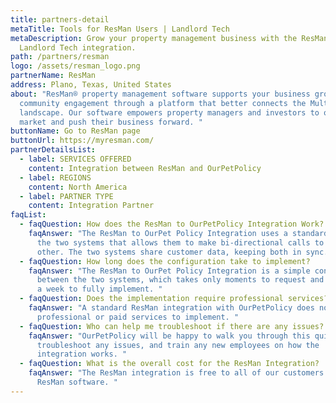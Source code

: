 ```yaml
---
title: partners-detail
metaTitle: Tools for ResMan Users | Landlord Tech
metaDescription: Grow your property management business with the ResMan to
  Landlord Tech integration.
path: /partners/resman
logo: /assets/resman_logo.png
partnerName: ResMan
address: Plano, Texas, United States
about: "ResMan® property management software supports your business growth and
  community engagement through a platform that better connects the Multifamily
  landscape. Our software empowers property managers and investors to operate,
  market and push their business forward. "
buttonName: Go to ResMan page
buttonUrl: https://myresman.com/
partnerDetailsList:
  - label: SERVICES OFFERED
    content: Integration between ResMan and OurPetPolicy
  - label: REGIONS
    content: North America
  - label: PARTNER TYPE
    content: Integration Partner
faqList:
  - faqQuestion: How does the ResMan to OurPetPolicy Integration Work?
    faqAnswer: "The ResMan to OurPet Policy Integration uses a standard API between
      the two systems that allows them to make bi-directional calls to each
      other. The two systems share customer data, keeping both in sync.  "
  - faqQuestion: How long does the configuration take to implement?
    faqAnswer: "The ResMan to OurPet Policy Integration is a simple configuration
      between the two systems, which takes only moments to request and less than
      a week to fully implement. "
  - faqQuestion: Does the implementation require professional services?
    faqAnswer: "A standard ResMan integration with OurPetPolicy does not require any
      professional or paid services to implement. "
  - faqQuestion: Who can help me troubleshoot if there are any issues?
    faqAnswer: "OurPetPolicy will be happy to walk you through this quick process,
      troubleshoot any issues, and train any new employees on how the
      integration works. "
  - faqQuestion: What is the overall cost for the ResMan Integration?
    faqAnswer: "The ResMan integration is free to all of our customers that use the
      ResMan software. "
---
```

